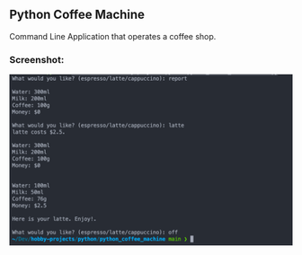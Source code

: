 ## Python Coffee Machine

Command Line Application that operates a coffee shop.

### Screenshot:

![Screenshot](./images/screenshot.png)

